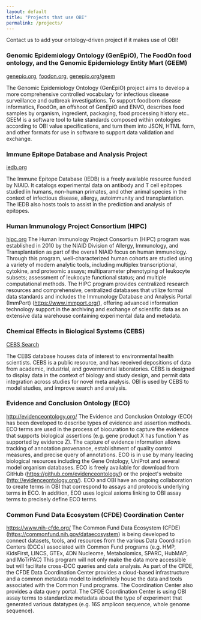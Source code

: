 ```yaml
---
layout: default
title: "Projects that use OBI"
permalink: /projects/
---
```


Contact us to add your ontology-driven project if it makes use of OBI!

### Genomic Epidemiology Ontology (GenEpiO), The FoodOn food ontology, and the Genomic Epidemiology Entity Mart (GEEM)

[genepio.org](https://genepio.org), [foodon.org](https://foodon.org), [genepio.org/geem](https://genepio.org/geem)

The Genomic Epidemiology Ontology (GenEpiO) project aims to develop a more comprehensive controlled vocabulary for infectious disease surveillance and outbreak investigations. To support foodborn disease informatics, FoodOn, an offshoot of GenEpiO and ENVO, describes food samples by organism, ingredient, packaging, food processing history etc.. GEEM is a software tool to take standards composed within ontologies according to OBI value specifications, and turn them into JSON, HTML form, and other formats for use in software to support data validation and exchange.



### Immune Epitope Database and Analysis Project

[iedb.org](https://iedb.org)

The Immune Epitope Database (IEDB) is a freely available resource funded by NIAID. It catalogs experimental data on antibody and T cell epitopes studied in humans, non-human primates, and other animal species in the context of infectious disease, allergy, autoimmunity and transplantation. The IEDB also hosts tools to assist in the prediction and analysis of epitopes.



### Human Immunology Project Consortium (HIPC)

[hipc.org](https://www.immuneprofiling.org/hipc)
The Human Immunology Project Consortium (HIPC) program was established in 2010 by the NIAID Division of Allergy, Immunology, and Transplantation as part of the overall NIAID focus on human immunology. Through this program, well-characterized human cohorts are studied using a variety of modern analytic tools, including multiplex transcriptional, cytokine, and proteomic assays; multiparameter phenotyping of leukocyte subsets; assessment of leukocyte functional status; and multiple computational methods. The HIPC program provides centralized research resources and comprehensive, centralized databases that utilize formal data standards and includes the Immunology Database and Analysis Portal (ImmPort) (https://www.immport.org/), offering advanced information technology support in the archiving and exchange of scientific data as an extensive data warehouse containing experimental data and metadata.



### Chemical Effects in Biological Systems (CEBS)

[CEBS Search](https://manticore.niehs.nih.gov/cebssearch)

The CEBS database houses data of interest to environmental health scientists. CEBS is a public resource, and has received depositions of data from academic, industrial, and governmental laboratories. CEBS is designed to display data in the context of biology and study design, and permit data integration across studies for novel meta analysis. OBI is used by CEBS to model studies, and improve search and analysis.



### Evidence and Conclusion Ontology (ECO)

http://evidenceontology.org/
The Evidence and Conclusion Ontology (ECO) has been developed to describe types of evidence and assertion methods. ECO terms are used in the process of biocuration to capture the evidence that supports biological assertions (e.g. gene product X has function Y as supported by evidence Z). The capture of evidence information allows tracking of annotation provenance, establishment of quality control measures, and precise query of annotations. ECO is in use by many leading biological resources including the Gene Ontology, UniProt and several model organism databases. ECO is freely available for download from GitHub (https://github.com/evidenceontology/) or the project's website (http://evidenceontology.org/).
ECO and OBI have an ongoing collaboration to create terms in OBI that correspond to assays and protocols underlying terms in ECO. In addition, ECO uses logical axioms linking to OBI assay terms to precisely define ECO terms.



### Common Fund Data Ecosystem (CFDE) Coordination Center

https://www.nih-cfde.org/
The Common Fund Data Ecosystem (CFDE) (https://commonfund.nih.gov/dataecosystem) is being developed to connect datasets, tools, and resources from the various Data Coordination Centers (DCCs) associated with Common Fund programs (e.g. HMP, KidsFirst, LINCS, GTEx, 4DN Nucleome, Metabolomics, SPARC, HubMAP, and MoTrPAC) This program will not only make the data more accessible but will facilitate cross-DCC queries and data analysis. As part of the CFDE, the CFDE Data Coordination Center provides a cloud-based infrastructure and a common metadata model to indefinitely house the data and tools associated with the Common Fund programs. The Coordination Center also provides a data query portal. The CFDE Coordination Center is using OBI assay terms to standardize metadata about the type of experiment that generated various datatypes (e.g. 16S amplicon sequence, whole genome sequence).
